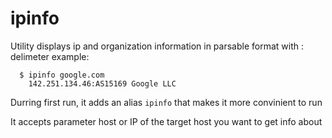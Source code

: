 # ipinfo

Utility displays ip and organization information in parsable format with : delimeter
  example:
  ```
    $ ipinfo google.com
      142.251.134.46:AS15169 Google LLC
  ```
Durring first run, it adds an alias `ipinfo` that makes it more convinient to run

It accepts parameter host or IP of the target host you want to get info about
